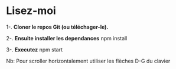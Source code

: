 # Lisez-moi

1-. **Cloner le repos Git (ou téléchager-le).**

2-. **Ensuite installer les dependances**
 npm install
 
3-. **Executez**
 npm start

Nb: Pour scroller horizontalement utiliser les flèches D-G du clavier
